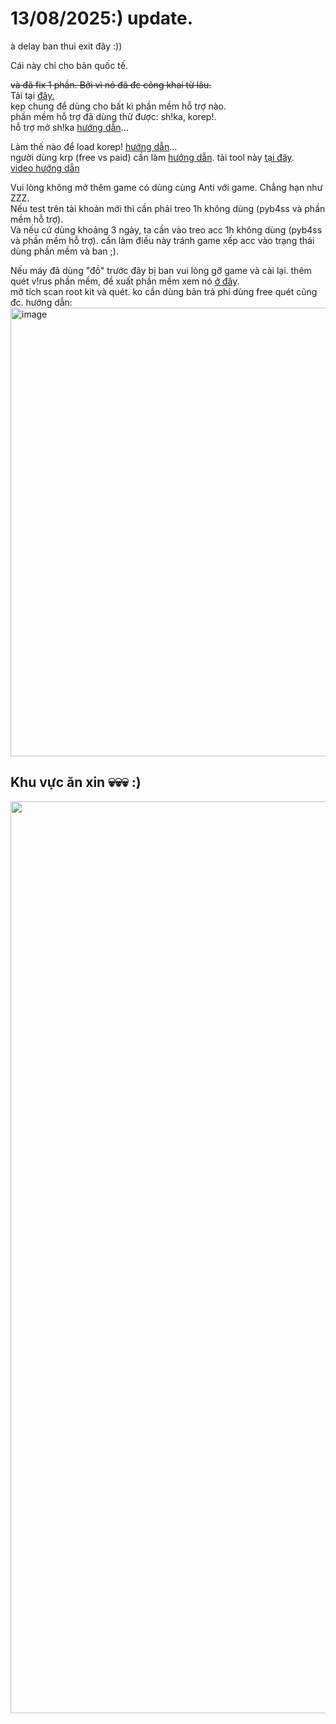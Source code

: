 # 13/08/2025:) update.
à delay ban thui exit đây :))
<br>

Cái này chỉ cho bản quốc tế.
<br>

~~và đã fix 1 phần. Bởi vì nó đã đc công khai từ lâu.~~
<br>
Tải tại [đây.](https://github.com/Lai-Hoang/GameShitOffAnti/releases/download/asd/wtfBypassLoVcl_V2.zip)
<br>
kẹp chung để dùng cho bất kì phần mềm hỗ trợ nào.
<br>
phần mềm hỗ trợ đã dùng thử được: sh!ka, korep!.
<br>
hỗ trợ mở sh!ka [hướng dẫn](https://streamable.com/0zo7or)...
<br>

Làm thế nào để load korep! [hướng dẫn](https://streamable.com/ru76h7)...
<br>
người dùng krp (free vs paid) cần làm [hướng dẫn](https://streamable.com/1a5n60). tải tool này [tại đây](https://github.com/ewwink/MD5-Hash-Changer/releases/download/1.2.0/MD5_Hash_Changer-V1.2.0.zip).
<br>
[video hướng dẫn](https://streamable.com/gyymsj)
<br>

Vui lòng không mở thêm game có dùng cùng Anti với game. Chẳng hạn như ZZZ.
<br>
Nếu test trên tài khoản mới thì cần phải treo 1h không dùng (pyb4ss và phần mềm hỗ trợ).
<br>
Và nếu cứ dùng khoảng 3 ngày, ta cần vào treo acc 1h không dùng (pyb4ss và phần mềm hỗ trợ). cần làm điều này tránh game xếp acc vào trạng thái dùng phần mềm và ban ;).
<br>

Nếu máy đã dùng "đồ" trước đây bị ban vui lòng gỡ game và cài lại. thêm quét v!rus phần mềm, đề xuất phần mềm xem nó [ở đây](https://www.malwarebytes.com/). 
<br>
mở tích scan root kit và quét. ko cần dùng bản trả phí dùng free quét cũng đc.
hướng dẫn:
<img width="1889" height="718" alt="image" src="https://github.com/user-attachments/assets/6b984e7d-1178-4969-8b4b-c3a2f92cb572" />

## Khu vực ăn xin 💀💀💀 :)
<p align="center">
  <img src="https://github.com/user-attachments/assets/82c42a37-e5d5-4b52-bc1f-27348a734a8e" width="724" height="1459">
</p>
